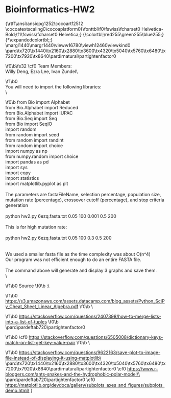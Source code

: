 # Bioinformatics-HW2
{\rtf1\ansi\ansicpg1252\cocoartf2512
\cocoatextscaling0\cocoaplatform0{\fonttbl\f0\fswiss\fcharset0 Helvetica-Bold;\f1\fswiss\fcharset0 Helvetica;}
{\colortbl;\red255\green255\blue255;}
{\*\expandedcolortbl;;}
\margl1440\margr1440\vieww16780\viewh12460\viewkind0
\pard\tx720\tx1440\tx2160\tx2880\tx3600\tx4320\tx5040\tx5760\tx6480\tx7200\tx7920\tx8640\pardirnatural\partightenfactor0

\f0\b\fs32 \cf0 Team Members:\
Willy Deng, Ezra Lee, Ivan Zundel\

\f1\b0 \
You will need to import the following libraries:\
\

\f0\b from Bio import Alphabet\
from Bio.Alphabet import Reduced\
from Bio.Alphabet import IUPAC\
from Bio.Seq import Seq\
from Bio import SeqIO\
import random\
from random import seed\
from random import randint\
from random import choice\
import numpy as np\
from numpy.random import choice\
import pandas as pd\
import sys\
import copy\
import statistics\
import matplotlib.pyplot as plt\
\
The parameters are fastaFileName, selection percentage, population size, mutation rate (percentage), crossover cutoff (percentage), and stop criteria generation\
\
python hw2.py 6ezq.fasta.txt 0.05 100 0.001 0.5 200\
\
This is for high mutation rate:\
\
python hw2.py 6ezq.fasta.txt 0.05 100 0.3 0.5 200\
\
\
We used a smaller fasta file as the time complexity was about O(n^4)\
Our program was not efficient enough to do an entire FASTA file.\
\
The command above will generate and display 3 graphs and save them.\
\

\f1\b0 Source
\f0\b :\

\f1\b0 https://s3.amazonaws.com/assets.datacamp.com/blog_assets/Python_SciPy_Cheat_Sheet_Linear_Algebra.pdf
\f0\b \

\f1\b0 https://stackoverflow.com/questions/2407398/how-to-merge-lists-into-a-list-of-tuples
\f0\b \
\pard\pardeftab720\partightenfactor0

\f1\b0 \cf0 https://stackoverflow.com/questions/6505008/dictionary-keys-match-on-list-get-key-value-pair
\f0\b \

\f1\b0 https://stackoverflow.com/questions/9622163/save-plot-to-image-file-instead-of-displaying-it-using-matplotlib\
\pard\tx720\tx1440\tx2160\tx2880\tx3600\tx4320\tx5040\tx5760\tx6480\tx7200\tx7920\tx8640\pardirnatural\partightenfactor0
\cf0 https://www.r-bloggers.com/ants-snakes-and-the-hydrophobic-polar-model/\
\pard\pardeftab720\partightenfactor0
\cf0 https://matplotlib.org/devdocs/gallery/subplots_axes_and_figures/subplots_demo.html\
}
